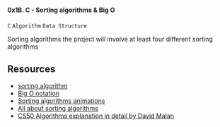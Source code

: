 #### 0x1B. C - Sorting algorithms & Big O
``C`` ``Algorithm`` ``Data Structure``


Sorting algorithms the project will involve at least four different sorting algorithms

## Resources
- [sorting algorithm](https://intranet.alxswe.com/rltoken/-j5MKLBlzZAC2RfJ5DTBIg)
- [Big O notation](https://intranet.alxswe.com/rltoken/WRvrE2BaNVQFssHiUATTrw)
- [Sorting algorithms animations](https://intranet.alxswe.com/rltoken/ol0P7NbYVb5R31iOv4Q40A)
- [All about sorting algorithms](https://intranet.alxswe.com/rltoken/21X_eaj5RGcLIL9mZv2sqw)
- [CS50 Algorithms explanation in detail by David Malan](https://intranet.alxswe.com/rltoken/21X_eaj5RGcLIL9mZv2sqw)
